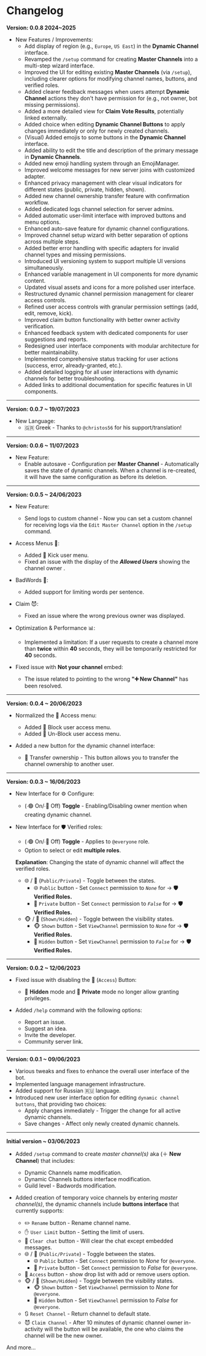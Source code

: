 # Changelog
**Version: 0.0.8 2024~2025**
- New Features / Improvements:
    - Add display of region (e.g., `Europe`, `US East`) in the **Dynamic Channel** interface.
    - Revamped the `/setup` command for creating **Master Channels** into a multi-step wizard interface.
    - Improved the UI for editing existing **Master Channels** (via `/setup`), including clearer options for modifying channel names, buttons, and verified roles.
    - Added clearer feedback messages when users attempt **Dynamic Channel** actions they don't have permission for (e.g., not owner, bot missing permissions).
    - Added a more detailed view for **Claim Vote Results**, potentially linked externally.
    - Added choice when editing **Dynamic Channel Buttons** to apply changes immediately or only for newly created channels.
    - (Visual) Added emojis to some buttons in the **Dynamic Channel** interface.
    - Added ability to edit the title and description of the primary message in **Dynamic Channels**.
    - Added new emoji handling system through an EmojiManager.
    - Improved welcome messages for new server joins with customized adapter.
    - Enhanced privacy management with clear visual indicators for different states (public, private, hidden, shown).
    - Added new channel ownership transfer feature with confirmation workflow.
    - Added dedicated logs channel selection for server admins.
    - Added automatic user-limit interface with improved buttons and menu options.
    - Enhanced auto-save feature for dynamic channel configurations.
    - Improved channel setup wizard with better separation of options across multiple steps.
    - Added better error handling with specific adapters for invalid channel types and missing permissions.
    - Introduced UI versioning system to support multiple UI versions simultaneously.
    - Enhanced variable management in UI components for more dynamic content.
    - Updated visual assets and icons for a more polished user interface.
    - Restructured dynamic channel permission management for clearer access controls.
    - Refined user access controls with granular permission settings (add, edit, remove, kick).
    - Improved claim button functionality with better owner activity verification.
    - Enhanced feedback system with dedicated components for user suggestions and reports.
    - Redesigned user interface components with modular architecture for better maintainability.
    - Implemented comprehensive status tracking for user actions (success, error, already-granted, etc.).
    - Added detailed logging for all user interactions with dynamic channels for better troubleshooting.
    - Added links to additional documentation for specific features in UI components.

---

**Version: 0.0.7 ~ 19/07/2023**
- New Language:
  -  🇬🇷 Greek - Thanks to `@christos56` for his support/translation!

---

**Version: 0.0.6 ~ 11/07/2023**

- New Feature:
  - Enable autosave - Configuration per **Master Channel** - Automatically saves the state of dynamic channels. When a channel is re-created, it will have the same configuration as before its deletion.

---

**Version: 0.0.5 ~ 24/06/2023**

- New Feature:
  - Send logs to custom channel - Now you can set a custom channel for receiving logs via the `Edit Master Channel` option in the `/setup` command.

- Access Menus 👥:
  - Added 👢 Kick user menu.
  - Fixed an issue with the display of the **_Allowed Users_** showing the channel owner .

- BadWords 🙅:
  - Added support for limiting words per sentence.

- Claim 😈:
  - Fixed an issue where the wrong previous owner was displayed.

- Optimization & Performance 📊:
  - Implemented a limitation: If a user requests to create a channel more than **twice** within **40** seconds, they will be temporarily restricted for **40** seconds.

- Fixed issue with **Not your channel** embed:
  - The issue related to pointing to the wrong **"➕ New Channel"** has been resolved.

---

**Version: 0.0.4 ~ 20/06/2023**

- Normalized the 👥 Access menu:
  - Added 🫵  Block user access menu.
  - Added 🤙 Un-Block user access menu.

- Added a new button for the dynamic channel interface:
  - 🔀 Transfer ownership - This button allows you to transfer the channel ownership to another user.

---

**Version: 0.0.3 ~ 16/06/2023**

- New Interface for ⚙️ Configure:
    - (∙🟢 On/∙🔴 Off) **Toggle** - Enabling/Disabling owner mention when creating dynamic channel.

- New Interface for 🛡️ Verified roles:
    - (∙🟢 On/∙🔴 Off) **Toggle** - Applies to `@everyone` role.
    - Option to select or edit **multiple roles**.

   __Explanation__: Changing the state of dynamic channel will affect the verified roles.
   - 🌐 / 🚫 (`Public/Private`) - Toggle between the states.
        - 🌐 `Public` button - Set `Connect` permission to *`None`* for -> **🛡️ Verified Roles.**
        - 🚫 `Private` button - Set `Connect` permission to *`False`* for -> **🛡️ Verified Roles.**
    - 🐵 / 🙈 (`Shown/Hidden`) - Toggle between the visibility states.
        - 🐵 `Shown` button - Set `ViewChannel` permission to *`None`* for -> **🛡️ Verified Roles.**
        - 🙈 `Hidden` button - Set `ViewChannel` permission to *`False`* for -> **🛡️ Verified Roles.**
---

**Version: 0.0.2 ~ 12/06/2023**

- Fixed issue with disabling the 👥 (`Access`) Button:
  - 🙈 **Hidden** mode and 🚫 **Private** mode no longer allow granting privileges.

- Added `/help` command with the following options:
    - Report an issue.
    - Suggest an idea.
    - Invite the developer.
    - Community server link.

---

**Version: 0.0.1 ~ 09/06/2023**

- Various tweaks and fixes to enhance the overall user interface of the bot.
- Implemented language management infrastructure.
- Added support for Russian 🇷🇺 language.
- Introduced new user interface option for editing `dynamic channel buttons`, that providing two choices:
    - Apply changes immediately - Trigger the change for all active dynamic channels.
    - Save changes - Affect only newly created dynamic channels.

---

**Initial version ~ 03/06/2023**

- Added `/setup` command to create _master channel(s)_ aka (＋ **New Channel**) that includes:
    - Dynamic Channels name modification.
    - Dynamic Channels buttons interface modification.
    - Guild level - Badwords modification.

- Added creation of temporary voice channels by entering _master channel(s)_, the dynamic channels include __buttons interface__ that currently supports:
    - ✏️ `Rename` button -  Rename channel name.
    - ✋ `User Limit` button - Setting the limit of users.
    - 🧹 `Clear chat` button - Will clear the chat except embedded messages.
    - 🌐 / 🚫 (`Public/Private`) - Toggle between the states.
        - 🌐 `Public` button - Set `Connect` permission to *None* for `@everyone`.
        - 🚫 `Private` button - Set `Connect` permission to *False* for `@everyone`.
    - 👥 `Access` button - show drop list with add or remove users option.
    - 🐵 / 🙈 (`Shown/Hidden`) - Toggle between the visibility states.
        - 🐵 `Shown` button - Set `ViewChannel` permission to *None* for `@everyone`.
        - 🙈 `Hidden` button - Set `ViewChannel` permission to *False* for `@everyone`.
    - 🔃 `Reset Channel` - Return channel to default state.
    - 😈 `Claim Channel` - After 10 minutes of dynamic channel owner in-activity will the button will be available, the one who claims the channel will be the new owner.

And more...
